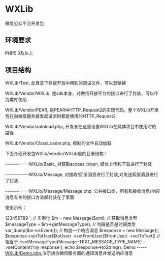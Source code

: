 WXLib
=====

微信公众平台开发包


环境要求
-----

PHP5.3及以上


项目结构
-----
WXLib/Test, 此目录下存放开放中用到的测试文件，可以忽略掉

WXLib/Vendor/WXLib, 是sdk本身，对微信开放平台的接口进行了封装，可以作为类库使用

WXLib/Vendor/PEAR, 是PEAR中HTTP_Request2的实现代码，整个WXLib开发包在向微信服务器发起请求时都是使用的HTTP_Request2

WXLib/Vendor/autoload.php, 开发者在这里设置WXLib在具体项目中使用时的路径

WXLib/Vendor/ClassLoader.php, 控制的文件自动加载

下面介绍开发包WXlib/vendor/WXLib里的目录结构：

------------WXLib/Basic, 对获取access_token, 媒体上传和下载进行了封装

------------WXLIb/Message, 对接收/回复消息进行了封装,对发送客服消息进行了封装

------------WXLIb/Message/Message.php, 公共接口类，所有和接收消息/响应消息有关的接口方法都封装在了里面



使用示例：
<?php
require_once 'Vendor/autoload.php';
use WXLib\Message\Message;

// 接收到事件消息
$xml = '<xml>
<ToUserName><![CDATA[toUser]]></ToUserName>
<FromUserName><![CDATA[FromUser]]></FromUserName>
<CreateTime>123456789</CreateTime>
<MsgType><![CDATA[event]]></MsgType>
<Event><![CDATA[subscribe]]></Event>
</xml>';

// 实例化
$m = new Message($xml);

// 获取消息类型
$messageType = $m->getMessageType();

// 判段是否是时间类型
var_dump($m->isEvent());

// 构造一个响应消息
$response = new Message();
$response->setToUser($toUser)
         ->setFromUser($fromUser)
         ->setToText() // 相当于->setMessageType(Message::TEXT_MESSAGE_TYPE_NAME)
         ->setContent('my response');
echo $response->toString();

Demo
-----
<a href="https://github.com/octans/WXLib/blob/master/Demo.php">WXLib/Demo.php</a>,演示接收微信服务器的通知消息并发送响应消息
